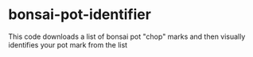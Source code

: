 # bonsai-pot-identifier
This code downloads a list of bonsai pot "chop" marks and then visually identifies your pot mark from the list
